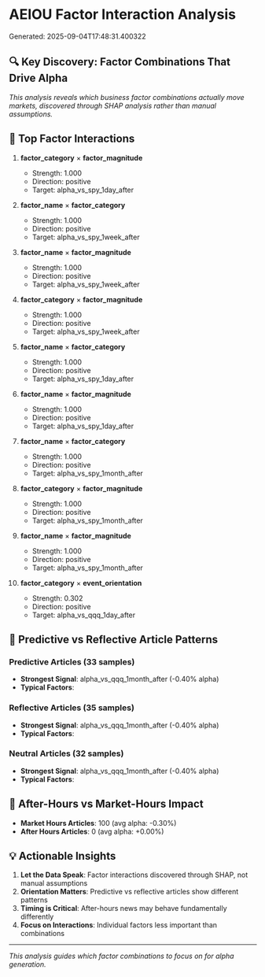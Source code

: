 # AEIOU Factor Interaction Analysis
Generated: 2025-09-04T17:48:31.400322

## 🔍 **Key Discovery: Factor Combinations That Drive Alpha**

*This analysis reveals which business factor combinations actually move markets, discovered through SHAP analysis rather than manual assumptions.*

## 🔗 **Top Factor Interactions**

 1. **factor_category** × **factor_magnitude**
    - Strength: 1.000
    - Direction: positive
    - Target: alpha_vs_spy_1day_after

 2. **factor_name** × **factor_category**
    - Strength: 1.000
    - Direction: positive
    - Target: alpha_vs_spy_1week_after

 3. **factor_name** × **factor_magnitude**
    - Strength: 1.000
    - Direction: positive
    - Target: alpha_vs_spy_1week_after

 4. **factor_category** × **factor_magnitude**
    - Strength: 1.000
    - Direction: positive
    - Target: alpha_vs_spy_1week_after

 5. **factor_name** × **factor_category**
    - Strength: 1.000
    - Direction: positive
    - Target: alpha_vs_spy_1day_after

 6. **factor_name** × **factor_magnitude**
    - Strength: 1.000
    - Direction: positive
    - Target: alpha_vs_spy_1day_after

 7. **factor_name** × **factor_category**
    - Strength: 1.000
    - Direction: positive
    - Target: alpha_vs_spy_1month_after

 8. **factor_category** × **factor_magnitude**
    - Strength: 1.000
    - Direction: positive
    - Target: alpha_vs_spy_1month_after

 9. **factor_name** × **factor_magnitude**
    - Strength: 1.000
    - Direction: positive
    - Target: alpha_vs_spy_1month_after

10. **factor_category** × **event_orientation**
    - Strength: 0.302
    - Direction: positive
    - Target: alpha_vs_qqq_1day_after

## 🎯 **Predictive vs Reflective Article Patterns**

### Predictive Articles (33 samples)
- **Strongest Signal**: alpha_vs_qqq_1month_after (-0.40% alpha)
- **Typical Factors**: 

### Reflective Articles (35 samples)
- **Strongest Signal**: alpha_vs_qqq_1month_after (-0.40% alpha)
- **Typical Factors**: 

### Neutral Articles (32 samples)
- **Strongest Signal**: alpha_vs_qqq_1month_after (-0.40% alpha)
- **Typical Factors**: 

## 🌙 **After-Hours vs Market-Hours Impact**

- **Market Hours Articles**: 100 (avg alpha: -0.30%)
- **After Hours Articles**: 0 (avg alpha: +0.00%)

## 💡 **Actionable Insights**

1. **Let the Data Speak**: Factor interactions discovered through SHAP, not manual assumptions
2. **Orientation Matters**: Predictive vs reflective articles show different patterns  
3. **Timing is Critical**: After-hours news may behave fundamentally differently
4. **Focus on Interactions**: Individual factors less important than combinations

---

*This analysis guides which factor combinations to focus on for alpha generation.*
